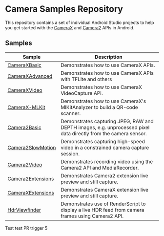 # Camera Samples Repository

This repository contains a set of individual Android Studio projects to help you get
started with the [CameraX](https://developer.android.com/training/camerax) and 
[Camera2](https://developer.android.com/training/camera2) APIs in Android.

## Samples

| Sample                                    | Description  |
| ----------------------------------------- | ------------ |
| [CameraXBasic](CameraXBasic)              | Demonstrates how to use CameraX APIs. |
| [CameraXAdvanced](CameraXAdvanced)        | Demonstrates how to use CameraX APIs with TFLite and others |
| [CameraXVideo](CameraXVideo)              | Demonstrates how to use CameraX VideoCapture API. |
| [CameraX-MLKit](CameraX-MLKit)            | Demonstrates how to use CameraX's MlKitAnalyzer to build a QR-code scanner. |
| [Camera2Basic](Camera2Basic)              | Demonstrates capturing JPEG, RAW and DEPTH images, e.g. unprocessed pixel data directly from the camera sensor. |
| [Camera2SlowMotion](Camera2SlowMotion)    | Demonstrates capturing high-speed video in a constrained camera capture session. |
| [Camera2Video](Camera2Video)              | Demonstrates recording video using the Camera2 API and MediaRecorder. |
| [Camera2Extensions](Camera2Extensions)    | Demonstrates Camera2 extension live preview and still capture.
| [CameraXExtensions](CameraXExtensions)    | Demonstrates CameraX extension live preview and still capture.
| [HdrViewfinder](HdrViewfinder)            | Demonstrates use of RenderScript to display a live HDR feed from camera frames using Camera2 API. |

Test
test PR trigger 5
